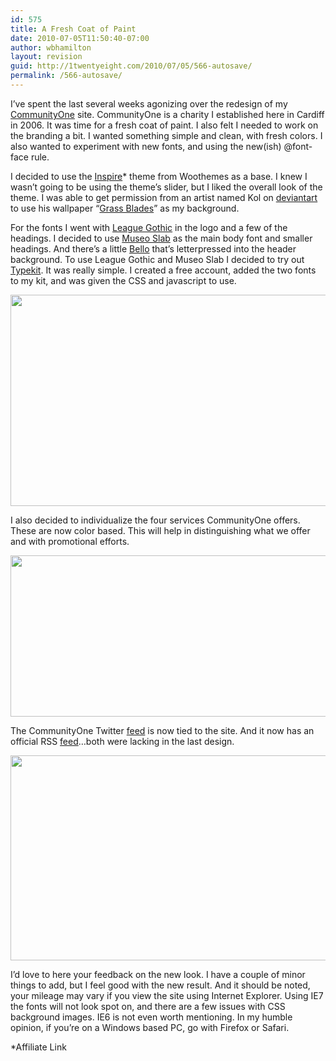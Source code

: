 ```yaml
---
id: 575
title: A Fresh Coat of Paint
date: 2010-07-05T11:50:40-07:00
author: wbhamilton
layout: revision
guid: http://1twentyeight.com/2010/07/05/566-autosave/
permalink: /566-autosave/
---
```

I&#8217;ve spent the last several weeks agonizing over the redesign of my [CommunityOne](http://www.communityone.org.uk) site. CommunityOne is a charity I established here in Cardiff in 2006. It was time for a fresh coat of paint. I also felt I needed to work on the branding a bit. I wanted something simple and clean, with fresh colors. I also wanted to experiment with new fonts, and using the new(ish) @font-face rule.

I decided to use the [Inspire](http://www.woothemes.com/amember/go.php?r=389&i=l76)* theme from Woothemes as a base. I knew I wasn&#8217;t going to be using the theme&#8217;s slider, but I liked the overall look of the theme. I was able to get permission from an artist named Kol on [deviantart](http://www.deviantart.com/) to use his wallpaper &#8220;[Grass Blades](http://-kol.deviantart.com/art/Grass-Blades-73597063)&#8221; as my background.

For the fonts I went with [League Gothic](http://www.theleagueofmoveabletype.com/fonts/7-league-gothic) in the logo and a few of the headings. I decided to use [Museo Slab](http://new.myfonts.com/fonts/exljbris/museo-slab/) as the main body font and smaller headings. And there&#8217;s a little [Bello](http://new.myfonts.com/fonts/underware/bello/) that&#8217;s letterpressed into the header background. To use League Gothic and Museo Slab I decided to try out [Typekit](http://typekit.com). It was really simple. I created a free account, added the two fonts to my kit, and was given the CSS and javascript to use.

<img class="alignnone size-full wp-image-570" title="header" src="http://1twentyeight.com/wp-content/uploads/2010/07/header.jpg" alt="" width="610" height="338" srcset="http://1twentyeight.com/wp-content/uploads/2010/07/header.jpg 610w, http://1twentyeight.com/wp-content/uploads/2010/07/header-300x166.jpg 300w" sizes="(max-width: 610px) 100vw, 610px" /> 

I also decided to individualize the four services CommunityOne offers. These are now color based. This will help in distinguishing what we offer and with promotional efforts.

<img class="alignnone size-full wp-image-568" title="services" src="http://1twentyeight.com/wp-content/uploads/2010/07/services.jpg" alt="" width="610" height="258" srcset="http://1twentyeight.com/wp-content/uploads/2010/07/services.jpg 610w, http://1twentyeight.com/wp-content/uploads/2010/07/services-300x126.jpg 300w" sizes="(max-width: 610px) 100vw, 610px" /> 

The CommunityOne Twitter [feed](http://twitter.com/communityoneorg) is now tied to the site. And it now has an official RSS [feed](http://feeds.feedburner.com/Communityone)&#8230;both were lacking in the last design.

<img class="alignnone size-full wp-image-572" title="footer" src="http://1twentyeight.com/wp-content/uploads/2010/07/footer.jpg" alt="" width="610" height="328" srcset="http://1twentyeight.com/wp-content/uploads/2010/07/footer.jpg 610w, http://1twentyeight.com/wp-content/uploads/2010/07/footer-300x161.jpg 300w" sizes="(max-width: 610px) 100vw, 610px" /> 

I&#8217;d love to here your feedback on the new look. I have a couple of minor things to add, but I feel good with the new result. And it should be noted, your mileage may vary if you view the site using Internet Explorer. Using IE7 the fonts will not look spot on, and there are a few issues with CSS background images. IE6 is not even worth mentioning. In my humble opinion, if you&#8217;re on a Windows based PC, go with Firefox or Safari.

*Affiliate Link